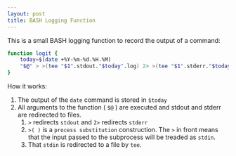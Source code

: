 ```yaml
---
layout: post
title: BASH Logging Function
---
```


This is a small BASH logging function to record the output of a command:

```BASH
function logit {
    today=$(date +%Y-%m-%d.%H.%M)
    "$@" > >(tee "$1".stdout."$today".log) 2> >(tee "$1".stderr."$today".log >&2)
}
```

How it works:

1. The output of the `date` command is stored in `$today`
1. All arguments to the function ( `$@` ) are executed 
and stdout and stderr are redirected to files.
    1. `>` redirects `stdout` and `2>` redirects `stderr`
    1. `>( )` is a `process substitution` construction. 
    The `>` in front means that the input passed to the subprocess will be treaded as `stdin`.
    1. That `stdin` is redirected to a file by `tee`.
